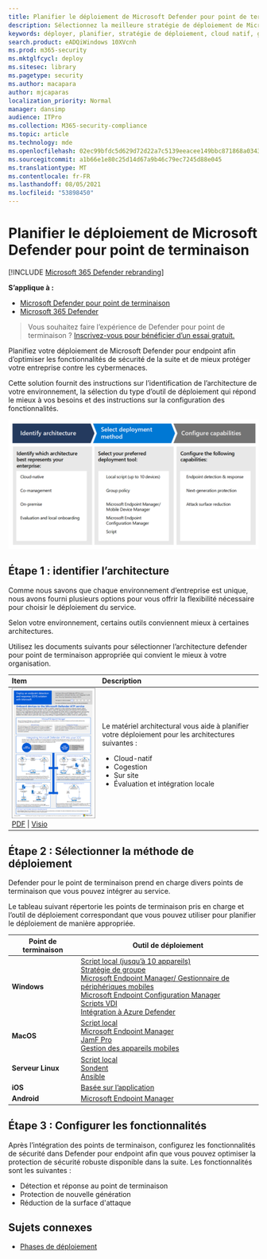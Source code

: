 ```yaml
---
title: Planifier le déploiement de Microsoft Defender pour point de terminaison
description: Sélectionnez la meilleure stratégie de déploiement de Microsoft Defender pour les points de terminaison pour votre environnement
keywords: déployer, planifier, stratégie de déploiement, cloud natif, gestion, sur site, évaluation, intégration, local, stratégie de groupe, gp, gestionnaire de point de terminaison, mem
search.product: eADQiWindows 10XVcnh
ms.prod: m365-security
ms.mktglfcycl: deploy
ms.sitesec: library
ms.pagetype: security
ms.author: macapara
author: mjcaparas
localization_priority: Normal
manager: dansimp
audience: ITPro
ms.collection: M365-security-compliance
ms.topic: article
ms.technology: mde
ms.openlocfilehash: 02ec99bfdc5d629d72d22a7c5139eeacee149bbc871868a0343149156c4d31ec
ms.sourcegitcommit: a1b66e1e80c25d14d67a9b46c79ec7245d88e045
ms.translationtype: MT
ms.contentlocale: fr-FR
ms.lasthandoff: 08/05/2021
ms.locfileid: "53898450"
---
```

# <a name="plan-your-microsoft-defender-for-endpoint-deployment"></a>Planifier le déploiement de Microsoft Defender pour point de terminaison 

[!INCLUDE [Microsoft 365 Defender rebranding](../../includes/microsoft-defender.md)]

**S’applique à :**
- [Microsoft Defender pour point de terminaison](https://go.microsoft.com/fwlink/p/?linkid=2154037)
- [Microsoft 365 Defender](https://go.microsoft.com/fwlink/?linkid=2118804)

> Vous souhaitez faire l’expérience de Defender pour point de terminaison ? [Inscrivez-vous pour bénéficier d’un essai gratuit.](https://signup.microsoft.com/create-account/signup?products=7f379fee-c4f9-4278-b0a1-e4c8c2fcdf7e&ru=https://aka.ms/MDEp2OpenTrial?ocid=docs-wdatp-secopsdashboard-abovefoldlink)

Planifiez votre déploiement de Microsoft Defender pour endpoint afin d’optimiser les fonctionnalités de sécurité de la suite et de mieux protéger votre entreprise contre les cybermenaces.

Cette solution fournit des instructions sur l’identification de l’architecture de votre environnement, la sélection du type d’outil de déploiement qui répond le mieux à vos besoins et des instructions sur la configuration des fonctionnalités.

![Image du flux de déploiement](images/deployment-guide-plan.png)


## <a name="step-1-identify-architecture"></a>Étape 1 : identifier l’architecture
Comme nous savons que chaque environnement d’entreprise est unique, nous avons fourni plusieurs options pour vous offrir la flexibilité nécessaire pour choisir le déploiement du service.

Selon votre environnement, certains outils conviennent mieux à certaines architectures. 

Utilisez les documents suivants pour sélectionner l’architecture defender pour point de terminaison appropriée qui convient le mieux à votre organisation.

| Item | Description |
|:-----|:-----|
|[![Image miniature de la stratégie de déploiement de Defender for Endpoint](images/mdatp-deployment-strategy.png)](https://github.com/MicrosoftDocs/microsoft-365-docs/raw/public/microsoft-365/security/defender-endpoint/downloads/mdatp-deployment-strategy.pdf)<br/> [PDF](https://github.com/MicrosoftDocs/microsoft-365-docs/raw/public/microsoft-365/security/defender-endpoint/downloads/mdatp-deployment-strategy.pdf)  \| [Visio](https://github.com/MicrosoftDocs/microsoft-365-docs/raw/public/microsoft-365/security/defender-endpoint/downloads/mdatp-deployment-strategy.vsdx) | Le matériel architectural vous aide à planifier votre déploiement pour les architectures suivantes : <ul><li> Cloud-natif </li><li> Cogestion </li><li> Sur site</li><li>Évaluation et intégration locale</li>

## <a name="step-2-select-deployment-method"></a>Étape 2 : Sélectionner la méthode de déploiement
Defender pour le point de terminaison prend en charge divers points de terminaison que vous pouvez intégrer au service. 

Le tableau suivant répertorie les points de terminaison pris en charge et l’outil de déploiement correspondant que vous pouvez utiliser pour planifier le déploiement de manière appropriée.

| Point de terminaison     | Outil de déploiement                       |
|--------------|------------------------------------------|
| **Windows**  |  [Script local (jusqu’à 10 appareils)](configure-endpoints-script.md) <br>  [Stratégie de groupe](configure-endpoints-gp.md) <br>  [Microsoft Endpoint Manager/ Gestionnaire de périphériques mobiles](configure-endpoints-mdm.md) <br>   [Microsoft Endpoint Configuration Manager](configure-endpoints-sccm.md) <br> [Scripts VDI](configure-endpoints-vdi.md) <br> [Intégration à Azure Defender](configure-server-endpoints.md#integration-with-azure-defender)  |
| **MacOS**    | [Script local](mac-install-manually.md) <br> [Microsoft Endpoint Manager](mac-install-with-intune.md) <br> [JamF Pro](mac-install-with-jamf.md) <br> [Gestion des appareils mobiles](mac-install-with-other-mdm.md) |
| **Serveur Linux** | [Script local](linux-install-manually.md) <br> [Sondent](linux-install-with-puppet.md) <br> [Ansible](linux-install-with-ansible.md)|
| **iOS**      | [Basée sur l’application](ios-install.md)                                |
| **Android**  | [Microsoft Endpoint Manager](android-intune.md)               | 



## <a name="step-3-configure-capabilities"></a>Étape 3 : Configurer les fonctionnalités
Après l’intégration des points de terminaison, configurez les fonctionnalités de sécurité dans Defender pour endpoint afin que vous pouvez optimiser la protection de sécurité robuste disponible dans la suite. Les fonctionnalités sont les suivantes :

- Détection et réponse au point de terminaison
- Protection de nouvelle génération
- Réduction de la surface d'attaque


  
## <a name="related-topics"></a>Sujets connexes
- [Phases de déploiement](deployment-phases.md)
